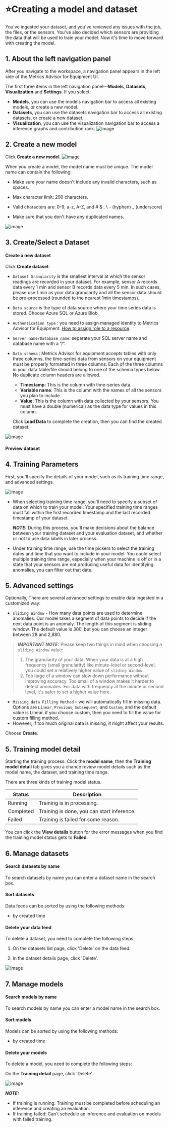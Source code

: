 # ⭐Creating a model and dataset

You've ingested your dataset, and you've reviewed any issues with the job, the files, or the sensors. You've also decided which sensors are providing the data that will be used to train your model. Now it's time to move forward with creating the model.

## 1. About the left navigation panel

After you navigate to the workspace,  a navigation panel appears in the left side of the Metrics Advisor for Equipment UI.

The first three items in the left navigation panel—**Models**, **Datasets**, **Visualization** and **Settings**. If you select:

- **Models**, you can use the models navigation bar to access all existing models, or create a new model.
- **Datasets**, you can use the datasets navigation bar to access all existing datasets, or create a new dataset.
- **Visualization**, you can use the visualization navigation bar to access a inference graphs and contribution rank.
![image](https://user-images.githubusercontent.com/36343326/176643695-d39385ed-26f3-4501-bb36-d4f79559e532.png)

## 2. Create a new model

Click **Create a new model**.
![image](https://user-images.githubusercontent.com/36343326/175043087-24453360-a2a6-41db-85c9-cee02a0d1e5c.png)

When you create a model, the model name must be unique. The model name can contain the following:

- Make sure your name doesn't include any invalid characters, such as spaces.

- Max character limit: 200 characters.

- Valid characters are: 0-9, a-z, A-Z, and # $ . \ - (hyphen) _ (underscore)

- Make sure that you don't have any duplicated names.

![image](https://user-images.githubusercontent.com/36343326/175043374-999d68a9-f23b-46ed-87b5-90dd5bf08e8e.png)

## 3. Create/Select a Dataset

#### Create a new dataset

Click **Create dataset**:

- `Dataset Granularity` is the smallest interval at which the sensor readings are recorded in your dataset. For example, sensor A records data every 1 min and sensor B records data every 5 min. In such cases, please use 1 min as your data granularity and all the sensor data should be pre-processed (rounded to the nearest 1min timestamps). 

- `Data source` is the type of data source where your time series data is stored. Choose Azure SQL or Azure Blob.

- `Authentication type`  : you need to assign managed identity to Metrics Advisor for Equipment. [How to assign role to a resource](https://github.com/MS-AI-Platform/MetricsAdvisorMultivariate/blob/main/managed_identity.md).

- `Server name/Database name`: separate your SQL server name and database name with a “/”.

- `Data schema` : Metrics Advisor for equipment accepts tables with only three columns, the time-series data from sensors on your equipment must be properly formatted in three columns. Each of the three columns in your data table/file should belong to one of the schema types below. No duplicate column headers are allowed. 

  - **Timestamp**: This is the column with time-series data.
  - **Variable name**: This is the column with the names of all the sensors you plan to include.
  - **Value**: This is the column with data collected by your sensors. You must have a double (numerical) as the data type for values in this column.

  Click **Load Data** to complete the creation, then you can find the created dataset.

![image](https://user-images.githubusercontent.com/36343326/175043003-899fdd93-d535-4804-b341-e49410653217.png)

#### Preview dataset











## 4. Training Parameters

First, you'll specify the details of your model, such as its training time range, and advanced settings.

![image](https://user-images.githubusercontent.com/36343326/175045723-4cb8bc63-bf87-4748-ae04-f790e0f805d6.png)

- When selecting training time range, you'll need to specify a subset of data on which to train your model. Your specified training time ranges must fall within the first recorded timestamp and the last recorded timestamp of your dataset.

  **_NOTE:_**  During this process, you'll make decisions about the balance between your training dataset and your evaluation dataset, and whether or not to use data labels in later process.

- Under training time range, use the time pickers to select the training dates and time that you want to include in your model. You could select multiple training time range, especially when your machine is off or in a state that your sensors are not producing useful data for identifying anomalies, you can filter out that date. 

## 5. Advanced settings

Optionally, There are several advanced settings to enable data ingested in a customized way:

- `sliding Window` - How many data points are used to determine anomalies. Our model takes a segment of data points to decide if the next data point is an anomaly. The length of this segment is sliding window. The default value is 300, but you can choose an integer between 28 and 2,880. 

> **_IMPORTANT NOTE:_**  Please keep two things in mind when choosing a `sliding Window` value:
>
> 1. The granularity of your data: When your data is at a high frequency (small granularity) like minute-level or second-level, you could set a relatively higher value of `sliding Window`.
> 2. Too large of a window can slow down performance without improving accuracy. Too small of a window makes it harder to detect anomalies. For data with frequency at the minute or second level, it's safer to set a higher value here. 

- `Missing data Filling Method` – we will automatically fill in missing data. Options are `Linear`, `Previous`, `Subsequent`, and `Custom`, and the default value is Linear. if you choose custom, then you need to fill the value for custom filling method.
- However, if too much original data is missing, it might affect your results.

Choose **Create**.

## 5. Training model detail

Starting the training process. Click the **model name**, then the **Training model detail** tab gives you a chance review model details such as the model name, the dataset, and training time range.

There are three kinds of training model status.

| Status    | Description                                |
| --------- | ------------------------------------------ |
| Running   | Training is in processing.                 |
| Completed | Training is done, you can start inference. |
| Failed    | Training is failed for some reason.        |

You can click the **View details** button for the error messages when you find the training model status gets to **Failed**.

## 6. Manage datasets

#### Search datasets by name

To search datasets by name you can enter a dataset name in the search box.

#### Sort datasets

Data feeds can be sorted by using the following methods:

- by created time

#### Delete your data feed

To delete a dataset, you need to complete the following steps:

1. On the datasets list page, click 'Delete' on the data feed.

2. In the dataset details page, click 'Delete'.

![image](https://user-images.githubusercontent.com/36343326/176643089-c06e12b8-0045-4ccd-b598-1b44ba1122ee.png)

## 7. Manage models

#### Search models by name

To search models by name you can enter a model name in the search box.

#### Sort models

Models can be sorted by using the following methods:

- by created time

#### Delete your models

To delete a model, you need to complete the following steps:

On the **Training detail** page, click 'Delete'.

![image](https://user-images.githubusercontent.com/36343326/176643591-6121a31f-7229-43c1-9eff-28ac189cec73.png)

**_NOTE:_**

- If training is running: Training must be completed before scheduling an inference and creating an evaluation.
- If training failed: Can't schedule an inference and evaluation on models with failed training. 